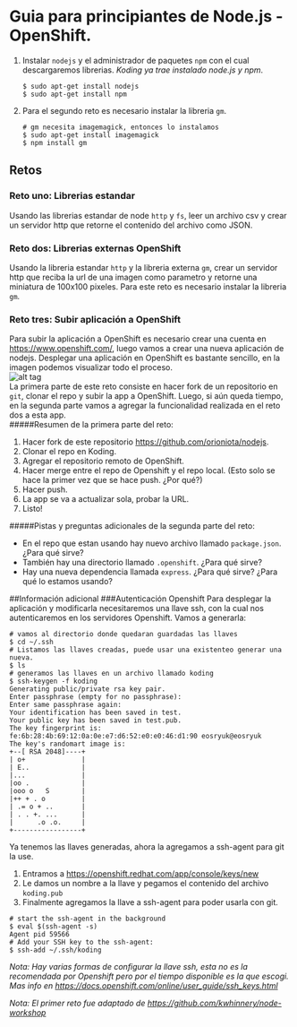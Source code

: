 # Guia para principiantes de Node.js - OpenShift.



1. Instalar `nodejs` y el administrador de paquetes `npm` con el cual descargaremos librerias. *Koding ya trae instalado node.js y npm*.  

    ```
	$ sudo apt-get install nodejs  
	$ sudo apt-get install npm
	```
2. Para el segundo reto es necesario instalar la libreria `gm`.

    ```
	# gm necesita imagemagick, entonces lo instalamos  
	$ sudo apt-get install imagemagick  
	$ npm install gm
    ```  
    
## Retos

### Reto uno: Librerias estandar
Usando las librerias estandar de node `http` y `fs`, leer un archivo csv y crear un servidor http que retorne el contenido del archivo como JSON.

### Reto dos: Librerias externas OpenShift
Usando la libreria estandar `http` y la libreria externa `gm`, crear un servidor http que reciba la url de una imagen como parametro y retorne una miniatura de 100x100 pixeles. Para este reto es necesario instalar la libreria `gm`.

### Reto tres: Subir aplicación a OpenShift
Para subir la aplicación a OpenShift es necesario crear una cuenta en https://www.openshift.com/, luego vamos a crear una nueva aplicación de nodejs.
Desplegar una aplicación en OpenShift es bastante sencillo, en la imagen podemos visualizar todo el proceso.  
![alt tag](https://blog.openshift.com/wp-content/uploads/imported/Git-Windows-2x.png)  
La primera parte de este reto consiste en hacer fork de un repositorio en `git`, clonar el repo y subir la app a OpenShift. Luego, si aún queda tiempo, en la segunda parte vamos a agregar la funcionalidad realizada en el reto dos a esta app.  
#####Resumen de la primera parte del reto:  
1. Hacer fork de este repositorio https://github.com/orioniota/nodejs.
2. Clonar el repo en Koding.
3. Agregar el repositorio remoto de OpenShift.
4. Hacer merge entre el repo de Openshift y el repo local. (Esto solo se hace la primer vez que se hace push. ¿Por qué?)
5. Hacer push.
6. La app se va a actualizar sola, probar la URL. 
7. Listo!  

#####Pistas  y preguntas adicionales de la segunda parte del reto:  
* En el repo que estan usando hay nuevo archivo llamado `package.json`. ¿Para qué sirve?
* También hay una directorio llamado `.openshift`. ¿Para qué sirve?
* Hay una nueva dependencia llamada `express`. ¿Para qué sirve? ¿Para qué lo estamos usando?

##Información adicional
###Autenticación Openshift
Para desplegar la aplicación y modificarla necesitaremos una llave ssh, con la cual nos autenticaremos en los servidores Openshift. Vamos a generarla:
```
# vamos al directorio donde quedaran guardadas las llaves
$ cd ~/.ssh
# Listamos las llaves creadas, puede usar una existenteo generar una nueva.
$ ls
# generamos las llaves en un archivo llamado koding
$ ssh-keygen -f koding
Generating public/private rsa key pair.
Enter passphrase (empty for no passphrase):
Enter same passphrase again:
Your identification has been saved in test.
Your public key has been saved in test.pub.
The key fingerprint is:
fe:6b:28:4b:69:12:0a:0e:e7:d6:52:e0:e0:46:d1:90 eosryuk@eosryuk
The key's randomart image is:
+--[ RSA 2048]----+
| o+              |
| E..             |
|...              |
|oo .             |
|ooo o   S        |
|++ + . o         |
| .= o + ..       |
| . . +. ...      |
|      .o .o.     |
+-----------------+

```

Ya tenemos las llaves generadas, ahora la agregamos a ssh-agent para git la use.

1. Entramos a https://openshift.redhat.com/app/console/keys/new
2. Le damos un nombre a la llave y pegamos el contenido del archivo `koding.pub`
3. Finalmente agregamos la llave a ssh-agent para poder usarla con git.


```
# start the ssh-agent in the background
$ eval $(ssh-agent -s)
Agent pid 59566
# Add your SSH key to the ssh-agent:
$ ssh-add ~/.ssh/koding
```
*Nota: Hay varias formas de configurar la llave ssh, esta no es la recomendada por Openshift pero por el tiempo disponible es la que escogi. Mas info en https://docs.openshift.com/online/user_guide/ssh_keys.html*

*Nota: El primer reto fue adaptado de https://github.com/kwhinnery/node-workshop*
